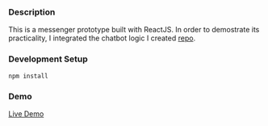 ### Description

This is a messenger prototype built with ReactJS. In order to demostrate its practicality, I integrated the chatbot logic I created [repo](https://github.com/embrilliant/talking-bot).

### Development Setup

```
npm install
```

### Demo
[Live Demo](http://www.digitaleverything.net/demos/whatsapp/)